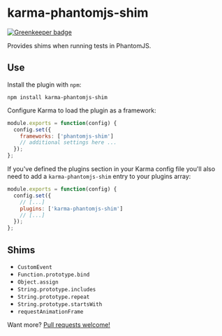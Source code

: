 # karma-phantomjs-shim

[![Greenkeeper badge](https://badges.greenkeeper.io/tschaub/karma-phantomjs-shim.svg)](https://greenkeeper.io/)

Provides shims when running tests in PhantomJS.

## Use

Install the plugin with `npm`:

    npm install karma-phantomjs-shim

Configure Karma to load the plugin as a framework:

```js
module.exports = function(config) {
  config.set({
    frameworks: ['phantomjs-shim']
    // additional settings here ...
  });
};
```

If you've defined the plugins section in your Karma config file you'll also need to add a `karma-phantomjs-shim` entry to your plugins array:

```js
module.exports = function(config) {
  config.set({
    // [...]
    plugins: ['karma-phantomjs-shim']
    // [...]
  });
};
```

## Shims

 * `CustomEvent`
 * `Function.prototype.bind`
 * `Object.assign`
 * `String.prototype.includes`
 * `String.prototype.repeat`
 * `String.prototype.startsWith`
 * `requestAnimationFrame`

Want more?  [Pull requests welcome!](https://github.com/tschaub/karma-phantomjs-shim)
